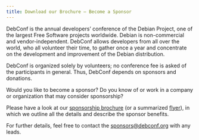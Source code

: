 ```yaml
---
title: Download our Brochure — Become a Sponsor
---
```


DebConf is the annual developers’ conference of the Debian Project, 
one of the largest Free Software projects worldwide. 
Debian is non-commercial and vendor-independent.
DebConf allows developers from all over the world, who all volunteer their time, 
to gather once a year and concentrate on the development and improvement 
of the Debian distribution. 

DebConf is organized solely by volunteers; 
no conference fee is asked of the participants in general. 
Thus, DebConf depends on sponsors and donations.

Would you like to become a sponsor? 
Do you know of or work in a company or organization that may consider sponsorship?

Please have a look at our [sponsorship brochure][] (or a summarized 
[flyer][]), 
in which we outline all the details and describe the sponsor benefits.

For further details, feel free to contact the 
[sponsors@debconf.org][] with any leads.


[sponsorship brochure]: https://media.debconf.org/dc17/fundraising/debconf17_sponsorship_brochure_en.pdf
[flyer]: https://media.debconf.org/dc17/fundraising/debconf17_sponsorship_flyer_en.pdf
[fundraising team]: https://lists.debconf.org/mailman/listinfo/debconf-sponsors-team
[sponsors@debconf.org]: mailto:sponsors@debconf.org

